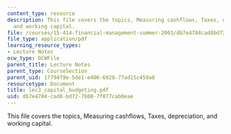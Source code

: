 ```yaml
---
content_type: resource
description: This file covers the topics, Measuring cashflows, Taxes, depreciation,
  and working capital.
file: /courses/15-414-financial-management-summer-2003/db7e4784cad8bd727b087f077cab0eae_lec3_capital_budgeting.pdf
file_type: application/pdf
learning_resource_types:
- Lecture Notes
ocw_type: OCWFile
parent_title: Lecture Notes
parent_type: CourseSection
parent_uid: 17794f9e-5de1-e406-6928-77ad15c459a8
resourcetype: Document
title: lec3_capital_budgeting.pdf
uid: db7e4784-cad8-bd72-7b08-7f077cab0eae
---
```

This file covers the topics, Measuring cashflows, Taxes, depreciation, and working capital.

